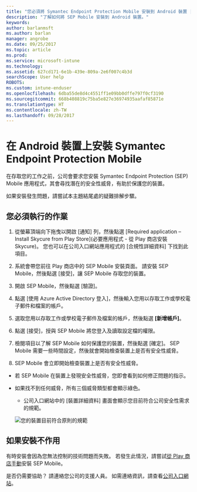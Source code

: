 ```yaml
---
title: "您必須將 Symantec Endpoint Protection Mobile 安裝到 Android 裝置 | Microsoft Docs"
description: "了解如何將 SEP Mobile 安裝到 Android 裝置。"
keywords: 
author: barlanmsft
ms.author: barlan
manager: angrobe
ms.date: 09/25/2017
ms.topic: article
ms.prod: 
ms.service: microsoft-intune
ms.technology: 
ms.assetid: 627cd171-6e1b-439e-809a-2e6f007c4b3d
searchScope: User help
ROBOTS: 
ms.custom: intune-enduser
ms.openlocfilehash: 6dba55de8d4c4551ff1e09bb0dffe797f0cf3190
ms.sourcegitcommit: 668b408819c75ba5e827e36974935aafaf85871e
ms.translationtype: HT
ms.contentlocale: zh-TW
ms.lasthandoff: 09/28/2017
---
```

# <a name="install-symantec-endpoint-protection-mobile-on-your-android-device"></a>在 Android 裝置上安裝 Symantec Endpoint Protection Mobile

在存取您的工作之前，公司會要求您安裝 Symantec Endpoint Protection (SEP) Mobile 應用程式，其會尋找潛在的安全性威脅，有助於保護您的裝置。

如果安裝發生問題，請嘗試本主題結尾處的疑難排解步驟。

## <a name="what-you-need-to-do"></a>您必須執行的作業

1. 從螢幕頂端向下拖曳以開啟 [通知] 列，然後點選 [Required application – Install Skycure from Play Store]\(必要應用程式 - 從 Play 商店安裝 Skycure)。 您也可以在公司入口網站應用程式的 [合規性詳細資料] 下找到此項目。

2. 系統會帶您前往 Play 商店中的 SEP Mobile 安裝頁面。 請安裝 SEP Mobile，然後點選 [接受]，讓 SEP Mobile 存取您的裝置。

3. 開啟 SEP Mobile，然後點選 [驗證]。

4. 點選 [使用 Azure Active Directory 登入]，然後輸入您用以存取工作或學校電子郵件和檔案的帳戶。

5. 選取您用以存取工作或學校電子郵件及檔案的帳戶，然後點選 **[新增帳戶]**。

6. 點選 [接受]，授與 SEP Mobile 將您登入及讀取設定檔的權限。

7. 檢閱項目以了解 SEP Mobile 如何保護您的裝置，然後點選 [確定]。 SEP Mobile 需要一些時間設定，然後就會開始檢查裝置上是否有安全性威脅。

8. SEP Mobile 會立即開始檢查裝置上是否有安全性威脅。

  * 若 SEP Mobile 在裝置上發現安全性威脅，您即會看到如何修正問題的指示。

  * 如果找不到任何威脅，所有三個威脅類型都會顯示綠色。

    * 公司入口網站中的 [裝置詳細資料] 畫面會顯示您目前符合公司安全性需求的規範。

    ![您的裝置目前符合原則的規範](./media/mtd-device-now-compliant-android.png)

## <a name="if-the-installation-doesnt-work"></a>如果安裝不作用

有時安裝會因為您無法控制的技術問題而失敗。 若發生此情況，請嘗試[從 Play 商店手動](https://play.google.com/store/apps/details?id=com.skycure.skycure)安裝 SEP Mobile。

是否仍需要協助？ 請連絡您公司的支援人員。 如需連絡資訊，請查看[公司入口網站](https://portal.manage.microsoft.com)。
